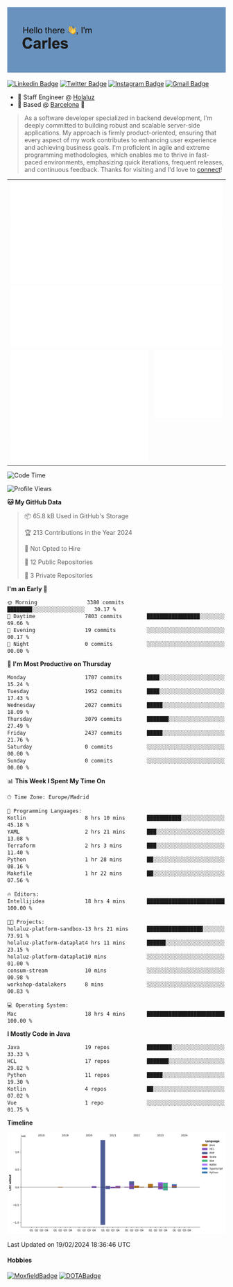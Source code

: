 <img src="header.png" alt="header">

[![Linkedin Badge](https://img.shields.io/badge/-cdespona-blue?style=flat&logo=Linkedin&logoColor=white&link=https://www.linkedin.com/in/carles-david-espona-casas-56219b11/)](https://www.linkedin.com/in/carles-david-espona-casas-56219b11/)
[![Twitter Badge](https://img.shields.io/badge/-@__cdespona-1ca0f1?style=flat&labelColor=1ca0f1&logo=twitter&logoColor=white&link=https://twitter.com/CDEspona)](https://twitter.com/CDEspona)
[![Instagram Badge](https://img.shields.io/badge/-@__cdespona-purple?style=flat&logo=instagram&logoColor=white&link=https://www.instagram.com/cdespona/)](https://www.instagram.com/cdespona/)
[![Gmail Badge](https://img.shields.io/badge/-cdespona-c14438?style=flat&logo=Gmail&logoColor=white&link=mailto:cdespona@gmail.com)](mailto:cdespona@gmail.com)

* 🔭 Staff Engineer @ [Holaluz](https://holaluz.com)
* 🏡 Based @ [Barcelona](https://www.google.es/maps/place/Barcelona) 💜

> As a software developer specialized in backend development, I'm deeply committed to building robust and scalable server-side applications. My approach is firmly product-oriented, ensuring that every aspect of my work contributes to enhancing user experience and achieving business goals. I'm proficient in agile and extreme programming methodologies, which enables me to thrive in fast-paced environments, emphasizing quick iterations, frequent releases, and continuous feedback. Thanks for visiting and I'd love to [connect](https://www.linkedin.com/in/carles-david-espona-casas-56219b11/)!

<table style="border-collapse: collapse; border: none;"> 
  <tbody>
  <tr style="border: none;">
    <td colspan="2" style="border: none; vertical-align: top;">
      <img src="summary.svg" alt="summary">
      <img src="activity-community.svg" alt="act-comm">
      <img src="repositories.svg" alt="repo">
    </td>
  </tr>
  <tr>
    <td style="border: none; vertical-align: top;">
      <img src="metrics.plugin.isocalendar.fullyear.svg" alt="calendar">
      <img src="topics.svg" alt="topics">
    </td>
    <td style="border: none; vertical-align: top;">
      <img src="achievements.svg" alt="achievements">
    </td>
  </tr>
  </tbody>
</table>

<!--START_SECTION:waka-->
![Code Time](http://img.shields.io/badge/Code%20Time-43%20hrs%2013%20mins-blue)

![Profile Views](http://img.shields.io/badge/Profile%20Views-0-blue)

**🐱 My GitHub Data** 

> 📦 65.8 kB Used in GitHub's Storage 
 > 
> 🏆 213 Contributions in the Year 2024
 > 
> 🚫 Not Opted to Hire
 > 
> 📜 12 Public Repositories 
 > 
> 🔑 3 Private Repositories 
 > 
**I'm an Early 🐤** 

```text
🌞 Morning                3380 commits        ████████░░░░░░░░░░░░░░░░░   30.17 % 
🌆 Daytime                7803 commits        █████████████████░░░░░░░░   69.66 % 
🌃 Evening                19 commits          ░░░░░░░░░░░░░░░░░░░░░░░░░   00.17 % 
🌙 Night                  0 commits           ░░░░░░░░░░░░░░░░░░░░░░░░░   00.00 % 
```
📅 **I'm Most Productive on Thursday** 

```text
Monday                   1707 commits        ████░░░░░░░░░░░░░░░░░░░░░   15.24 % 
Tuesday                  1952 commits        ████░░░░░░░░░░░░░░░░░░░░░   17.43 % 
Wednesday                2027 commits        █████░░░░░░░░░░░░░░░░░░░░   18.09 % 
Thursday                 3079 commits        ███████░░░░░░░░░░░░░░░░░░   27.49 % 
Friday                   2437 commits        █████░░░░░░░░░░░░░░░░░░░░   21.76 % 
Saturday                 0 commits           ░░░░░░░░░░░░░░░░░░░░░░░░░   00.00 % 
Sunday                   0 commits           ░░░░░░░░░░░░░░░░░░░░░░░░░   00.00 % 
```


📊 **This Week I Spent My Time On** 

```text
🕑︎ Time Zone: Europe/Madrid

💬 Programming Languages: 
Kotlin                   8 hrs 10 mins       ███████████░░░░░░░░░░░░░░   45.18 % 
YAML                     2 hrs 21 mins       ███░░░░░░░░░░░░░░░░░░░░░░   13.08 % 
Terraform                2 hrs 3 mins        ███░░░░░░░░░░░░░░░░░░░░░░   11.40 % 
Python                   1 hr 28 mins        ██░░░░░░░░░░░░░░░░░░░░░░░   08.16 % 
Makefile                 1 hr 22 mins        ██░░░░░░░░░░░░░░░░░░░░░░░   07.56 % 

🔥 Editors: 
Intellijidea             18 hrs 4 mins       █████████████████████████   100.00 % 

🐱‍💻 Projects: 
holaluz-platform-sandbox-13 hrs 21 mins      ██████████████████░░░░░░░   73.91 % 
holaluz-platform-dataplat4 hrs 11 mins       ██████░░░░░░░░░░░░░░░░░░░   23.15 % 
holaluz-platform-dataplat10 mins             ░░░░░░░░░░░░░░░░░░░░░░░░░   01.00 % 
consum-stream            10 mins             ░░░░░░░░░░░░░░░░░░░░░░░░░   00.98 % 
workshop-datalakers      8 mins              ░░░░░░░░░░░░░░░░░░░░░░░░░   00.83 % 

💻 Operating System: 
Mac                      18 hrs 4 mins       █████████████████████████   100.00 % 
```

**I Mostly Code in Java** 

```text
Java                     19 repos            ████████░░░░░░░░░░░░░░░░░   33.33 % 
HCL                      17 repos            ███████░░░░░░░░░░░░░░░░░░   29.82 % 
Python                   11 repos            █████░░░░░░░░░░░░░░░░░░░░   19.30 % 
Kotlin                   4 repos             ██░░░░░░░░░░░░░░░░░░░░░░░   07.02 % 
Vue                      1 repo              ░░░░░░░░░░░░░░░░░░░░░░░░░   01.75 % 
```



**Timeline**

![Lines of Code chart](https://raw.githubusercontent.com/cdespona/cdespona/main/assets/bar_graph.png)


 Last Updated on 19/02/2024 18:36:46 UTC
<!--END_SECTION:waka-->

#### Hobbies
[![MoxfieldBadge](https://img.shields.io/badge/MTG%20Commander-Cdespona-8A2BE2)](https://www.moxfield.com/users/Cdespona)
[![DOTABadge](https://img.shields.io/badge/DOTA2-GRV-red)](https://es.dotabuff.com/players/63807915)
